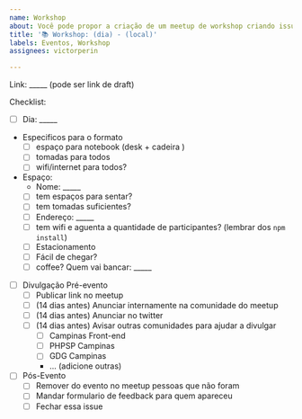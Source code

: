 ```yaml
---
name: Workshop
about: Você pode propor a criação de um meetup de workshop criando issues nesse formato.
title: '📚 Workshop: (dia) - (local)'
labels: Eventos, Workshop
assignees: victorperin

---
```


Link: _____ (pode ser link de draft)

Checklist:
- [ ] Dia: _____
- Especificos para o formato
  - [ ] espaço para notebook (desk + cadeira )
  - [ ] tomadas para todos
  - [ ] wifi/internet para todos?
- Espaço:
  - Nome: _____
  - [ ] tem espaços para sentar?
  - [ ] tem tomadas suficientes?
  - [ ] Endereço: _____
  - [ ] tem wifi e aguenta a quantidade de participantes? (lembrar dos `npm install`)
  - [ ] Estacionamento
  - [ ] Fácil de chegar?
  - [ ] coffee? Quem vai bancar: _____

- [ ] Divulgação Pré-evento
  - [ ] Publicar link no meetup
  - [ ] (14 dias antes) Anunciar internamente na comunidade do meetup
  - [ ] (14 dias antes) Anunciar no twitter
  - [ ] (14 dias antes) Avisar outras comunidades para ajudar a divulgar
    - [ ] Campinas Front-end
    - [ ] PHPSP Campinas
    - [ ] GDG Campinas
    - ... (adicione outras)

- [ ] Pós-Evento
  - [ ] Remover do evento no meetup pessoas que não foram
  - [ ] Mandar formulario de feedback para quem apareceu
  - [ ] Fechar essa issue
